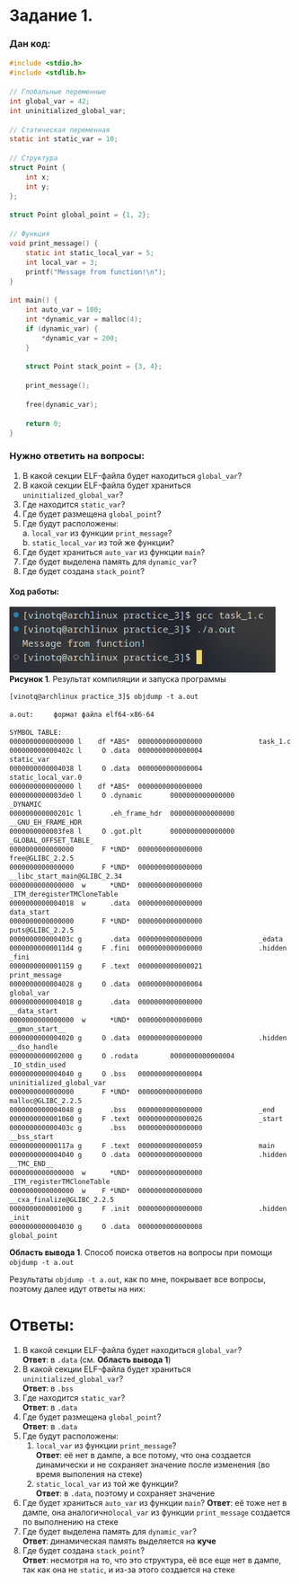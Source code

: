 # Задание 1.
### Дан код:

``` c
#include <stdio.h>
#include <stdlib.h>

// Глобальные переменные
int global_var = 42; 
int uninitialized_global_var; 

// Статическая переменная
static int static_var = 10;

// Структура
struct Point {
    int x;
    int y;
};

struct Point global_point = {1, 2};

// Функция
void print_message() {
    static int static_local_var = 5;
    int local_var = 3;
    printf("Message from function!\n");
}

int main() {
    int auto_var = 100;
    int *dynamic_var = malloc(4);
    if (dynamic_var) {
        *dynamic_var = 200;
    }

    struct Point stack_point = {3, 4};

    print_message();

    free(dynamic_var); 

    return 0;
}

```

### Нужно ответить на вопросы:
1. В какой секции ELF-файла будет находиться `global_var`?
1. В какой секции ELF-файла будет храниться `uninitialized_global_var`?
1. Где находится `static_var`?
1. Где будет размещена `global_point`?
1. Где будут расположены:  
    a. `local_var` из функции `print_message`?  
    b. `static_local_var` из той же функции?
1. Где будет храниться `auto_var` из функции `main`?
1. Где будет выделена память для `dynamic_var`?
1. Где будет создана `stack_point`?

#### Ход работы:
![alt text](pictures_task_1/image.png)  
**Рисунок 1**. Результат компиляции и запуска программы


    [vinotq@archlinux practice_3]$ objdump -t a.out 

    a.out:     формат файла elf64-x86-64

    SYMBOL TABLE:
    0000000000000000 l    df *ABS*  0000000000000000              task_1.c
    000000000000402c l     O .data  0000000000000004              static_var
    0000000000004038 l     O .data  0000000000000004              static_local_var.0
    0000000000000000 l    df *ABS*  0000000000000000              
    0000000000003de0 l     O .dynamic       0000000000000000              _DYNAMIC
    000000000000201c l       .eh_frame_hdr  0000000000000000              __GNU_EH_FRAME_HDR
    0000000000003fe8 l     O .got.plt       0000000000000000              _GLOBAL_OFFSET_TABLE_
    0000000000000000       F *UND*  0000000000000000              free@GLIBC_2.2.5
    0000000000000000       F *UND*  0000000000000000              __libc_start_main@GLIBC_2.34
    0000000000000000  w      *UND*  0000000000000000              _ITM_deregisterTMCloneTable
    0000000000004018  w      .data  0000000000000000              data_start
    0000000000000000       F *UND*  0000000000000000              puts@GLIBC_2.2.5
    000000000000403c g       .data  0000000000000000              _edata
    00000000000011d4 g     F .fini  0000000000000000              .hidden _fini
    0000000000001159 g     F .text  0000000000000021              print_message
    0000000000004028 g     O .data  0000000000000004              global_var
    0000000000004018 g       .data  0000000000000000              __data_start
    0000000000000000  w      *UND*  0000000000000000              __gmon_start__
    0000000000004020 g     O .data  0000000000000000              .hidden __dso_handle
    0000000000002000 g     O .rodata        0000000000000004              _IO_stdin_used
    0000000000004040 g     O .bss   0000000000000004              uninitialized_global_var
    0000000000000000       F *UND*  0000000000000000              malloc@GLIBC_2.2.5
    0000000000004048 g       .bss   0000000000000000              _end
    0000000000001060 g     F .text  0000000000000026              _start
    000000000000403c g       .bss   0000000000000000              __bss_start
    000000000000117a g     F .text  0000000000000059              main
    0000000000004040 g     O .data  0000000000000000              .hidden __TMC_END__
    0000000000000000  w      *UND*  0000000000000000              _ITM_registerTMCloneTable
    0000000000000000  w    F *UND*  0000000000000000              __cxa_finalize@GLIBC_2.2.5
    0000000000001000 g     F .init  0000000000000000              .hidden _init
    0000000000004030 g     O .data  0000000000000008              global_point
**Область вывода 1**. Способ поиска ответов на вопросы при помощи `objdump -t a.out`

Результаты `objdump -t a.out`, как по мне, покрывает все вопросы, поэтому далее идут ответы на них:

# Ответы:
1. В какой секции ELF-файла будет находиться `global_var`?  
    **Ответ**: в `.data` (см. **Область вывода 1**)
1. В какой секции ELF-файла будет храниться `uninitialized_global_var`?  
    **Ответ**: в `.bss` 
1. Где находится `static_var`?  
    **Ответ**: в `.data` 
1. Где будет размещена `global_point`?  
    **Ответ**: в `.data` 
1. Где будут расположены:  
    1. `local_var` из функции `print_message`?  
        **Ответ**: её нет в дампе, а все потому, что она создается динамически и не сохраняет значение после изменения (во время выполения на стеке)
    1. `static_local_var` из той же функции?  
        **Ответ**: в `.data`, поэтому и сохраняет значение  
1. Где будет храниться `auto_var` из функции `main`?
    **Ответ**: её тоже нет в дампе, она аналогично`local_var` из функции `print_message` создается по выполнению на стеке
1. Где будет выделена память для `dynamic_var`?  
    **Ответ**: динамическая память выделяется на **куче**
1. Где будет создана `stack_point`?  
    **Ответ**: несмотря на то, что это структура, её все еще нет в дампе, так как она не `static`, и из-за этого создается на стеке